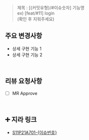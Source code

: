 > 제목 : [{커밋유형}/#이슈숫자] 기능명  
  ex) [feat/#11] login  
  (확인 후 지워주세요)

## 주요 변경사항
- 상세 구현 기능 1
- 상세 구현 기능 2
  
<br/>

## 리뷰 요청사항
- [ ] MR Approve
  
<br/>

## ➕ 지라 링크

- [S11P21A701-{이슈번호}](https://ssafy.atlassian.net/browse/S11P21A701-{이슈번호})

<br/>